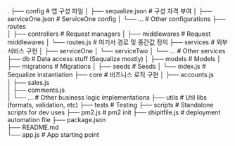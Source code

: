.
├── config # 앱 구성 파일
│ ├── sequalize.json # 구성 자격 부여
│ ├── serviceOne.json # ServiceOne config
│ └── ... # Other configurations
├── routes  
│ ├── controllers # Request managers
│ ├── middlewares # Request middlewares
│ └── routes.js # 여기서 경로 및 중간값 정의
├── services # 외부 서비스 구현
│ ├── serviceOne
│ └── serviceTwo
│ └── ... # Other services
├── db # Data access stuff (Sequalize mostly)
│ ├── models # Models
│ ├── migrations # Migrations
│ ├── seeds # Seeds
│ └── index.js # Sequalize instantiation
├── core # 비즈니스 로직 구현
│ ├── accounts.js  
│ ├── sales.js  
│ ├── comments.js  
│ └── ... # Other business logic implementations
├── utils # Util libs (formats, validation, etc)
├── tests # Testing
├── scripts # Standalone scripts for dev uses
├── pm2.js # pm2 init
├── shipitfile.js # deployment automation file
├── package.json  
├── README.md  
└── app.js # App starting point
